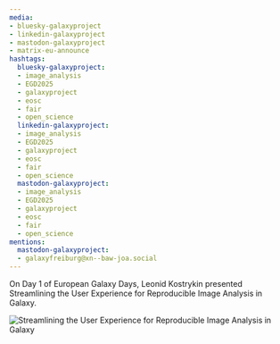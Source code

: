 ```yaml
---
media:
- bluesky-galaxyproject
- linkedin-galaxyproject
- mastodon-galaxyproject
- matrix-eu-announce
hashtags:
  bluesky-galaxyproject:
  - image_analysis
  - EGD2025
  - galaxyproject
  - eosc
  - fair
  - open_science
  linkedin-galaxyproject:
  - image_analysis
  - EGD2025
  - galaxyproject
  - eosc
  - fair
  - open_science
  mastodon-galaxyproject:
  - image_analysis
  - EGD2025
  - galaxyproject
  - eosc
  - fair
  - open_science
mentions:
  mastodon-galaxyproject:
  - galaxyfreiburg@xn--baw-joa.social
---
```


On Day 1 of European Galaxy Days, Leonid Kostrykin presented Streamlining the User Experience for Reproducible Image Analysis in Galaxy.

![Streamlining the User Experience for Reproducible Image Analysis in Galaxy](https://github.com/user-attachments/assets/644cdcd0-3566-4bc4-88b2-3f6bc71a3423)
